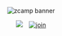 <p align="center">
  <img src="https://i.imgur.com/nwJZGcu.png" alt="zcamp banner" />
</p>

<p align='center'>
<img src="https://media.giphy.com/media/1qPQfteuMNBqRyr4yH/giphy.gif" />
  <a href="mailto:michealelijah301@gmail.com" target="_blank">
<img src="https://i.imgur.com/tbyl1Ej.png" alt="join" style="margin-left: 10px" />
  </a>
</p>
